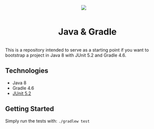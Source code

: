 <div align="center">
<img align="center"  width="auto" height="auto" src="https://nuwe.io/images/Group-3-3.png" />
<br/>

<div id="user-content-toc">
  <ul>
    <summary><h1 style="display: inline-block;">Java & Gradle</h1></summary>
  </ul>
</div>

</div>


This is a repository intended to serve as a starting point if you want to bootstrap a project in Java 8 with JUnit 5.2 and Gradle 4.6.

<!-- This repository is a Bootstrap (base / project skeleton) designed for quickly getting started developing a Java application.
Check the [Getting Started](#getting-started) for full details. -->

## Technologies

* Java 8
* Gradle 4.6
* [JUnit 5.2](https://junit.org/junit5/)

## Getting Started

Simply run the tests with: `./gradlew test`

<!--
Within the [Makefile](Makefile) you can handle the entire flow to get everything up & running:

1. Install `make` on your computer, if you do not already have it.
2. Start the application: `make up`
3. Run the application tests: `make test`

As you could see on the [Makefile](Makefile) script and the [Docker-Compose File](docker-compose.yml), the whole API
is containerized with Docker and the API is using the internal DNS to connect with the PostgreSQL instance.

Go to `http://127.0.0.1:8080/ping` to see that everything is up & running!
-->

<!--

# Java Bootstrap (base / project skeleton)

## Introduction


## How To Start

1. Install Java 8
2. Clone this repository `git clone https://github.com/CodelyTV/java-bootstrap`.
3. Run the tests with `./gradlew test`
4. Start developing!

-->
